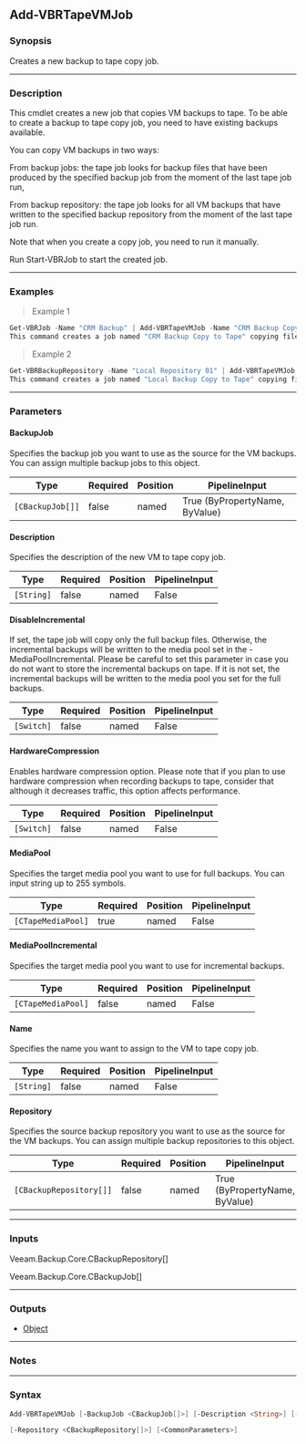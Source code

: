 Add-VBRTapeVMJob
----------------

### Synopsis
Creates a new backup to tape copy job.

---

### Description

This cmdlet creates a new job that copies VM backups to tape. To be able to create a backup to tape copy job, you need to have existing backups available.

You can copy VM backups in two ways:

From backup jobs: the tape job looks for backup files that have been produced by the specified backup job from the moment of the last tape job run,

From backup repository: the tape job looks for all VM backups that have written to the specified backup repository from the moment of the last tape job run.

Note that when you create a copy job, you need to run it manually.

Run Start-VBRJob to start the created job.

---

### Examples
> Example 1

```PowerShell
Get-VBRJob -Name "CRM Backup" | Add-VBRTapeVMJob -Name "CRM Backup Copy to Tape" - MediaPool $full -MediaPoolIncremental $increment -Description "CRM Backup Copy to Tape"
This command creates a job named "CRM Backup Copy to Tape" copying files from the backup job named "CRM Backup" to tape. The backup job is obtained with Get-VBRJob and piped down. The target media pools for full backups and incremental backups are obtained with Get-VBRTapeMediaPool and assigned to $full and $increment variables beforehand accordingly. The job description is "CRM Backup Copy to Tape".
```
> Example 2

```PowerShell
Get-VBRBackupRepository -Name "Local Repository 01" | Add-VBRTapeVMJob -Name "Local Backup Copy to Tape" - MediaPool $full -DisableIncremental -HardwareCompression
This command creates a job named "Local Backup Copy to Tape" copying files from the backup repository named "Local Repository 01" to tape. The backup repository is obtained with Get-VBRBackupRepository and piped down. The target media pools for full backups is obtained with Get-VBRTapeMediaPool and assigned to $full variable beforehand. The incremental backups are not written to tape. The hardware compression option is enabled.
```

---

### Parameters
#### **BackupJob**
Specifies the backup job you want to use as the source for the VM backups.  You can assign multiple backup jobs to this object.

|Type            |Required|Position|PipelineInput                 |
|----------------|--------|--------|------------------------------|
|`[CBackupJob[]]`|false   |named   |True (ByPropertyName, ByValue)|

#### **Description**
Specifies the description of the new VM to tape copy job.

|Type      |Required|Position|PipelineInput|
|----------|--------|--------|-------------|
|`[String]`|false   |named   |False        |

#### **DisableIncremental**
If set, the tape job will copy only the full backup files. Otherwise, the incremental backups will be written to the media pool set in the -MediaPoolIncremental. Please be careful to set this parameter in case you do not  want to store the incremental backups on tape. If it is not set, the incremental backups will be written to the media pool you set for the full backups.

|Type      |Required|Position|PipelineInput|
|----------|--------|--------|-------------|
|`[Switch]`|false   |named   |False        |

#### **HardwareCompression**
Enables hardware compression option. Please note that if you plan to use hardware compression when recording backups to tape, consider that although it decreases traffic, this option affects performance.

|Type      |Required|Position|PipelineInput|
|----------|--------|--------|-------------|
|`[Switch]`|false   |named   |False        |

#### **MediaPool**
Specifies the target media pool you want to use for full backups. You can input string up to 255 symbols.

|Type              |Required|Position|PipelineInput|
|------------------|--------|--------|-------------|
|`[CTapeMediaPool]`|true    |named   |False        |

#### **MediaPoolIncremental**
Specifies the target media pool you want to use for incremental backups.

|Type              |Required|Position|PipelineInput|
|------------------|--------|--------|-------------|
|`[CTapeMediaPool]`|false   |named   |False        |

#### **Name**
Specifies the name you want to assign to the VM to tape copy job.

|Type      |Required|Position|PipelineInput|
|----------|--------|--------|-------------|
|`[String]`|false   |named   |False        |

#### **Repository**
Specifies the source backup repository you want to use as the source for the VM backups. You can assign multiple backup repositories to this object.

|Type                   |Required|Position|PipelineInput                 |
|-----------------------|--------|--------|------------------------------|
|`[CBackupRepository[]]`|false   |named   |True (ByPropertyName, ByValue)|

---

### Inputs
Veeam.Backup.Core.CBackupRepository[]

Veeam.Backup.Core.CBackupJob[]

---

### Outputs
* [Object](https://learn.microsoft.com/en-us/dotnet/api/System.Object)

---

### Notes

---

### Syntax
```PowerShell
Add-VBRTapeVMJob [-BackupJob <CBackupJob[]>] [-Description <String>] [-DisableIncremental] [-HardwareCompression] -MediaPool <CTapeMediaPool> [-MediaPoolIncremental <CTapeMediaPool>] [-Name <String>] 
```
```PowerShell
[-Repository <CBackupRepository[]>] [<CommonParameters>]
```
